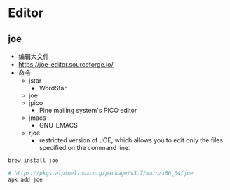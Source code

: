 # Editor

## joe

- 编辑大文件
- https://joe-editor.sourceforge.io/
- 命令
  - jstar
    - WordStar
  - joe
  - jpico
    - Pine mailing system's PICO editor
  - jmacs
    - GNU-EMACS
  - rjoe
    - restricted version of JOE, which allows you to edit only the files specified on the command line.

```bash
brew install joe

# https://pkgs.alpinelinux.org/package/v3.7/main/x86_64/joe
apk add joe
```
